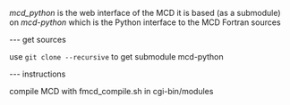 *mcd_python* is the web interface of the MCD
it is based (as a submodule) on *mcd-python*
which is the Python interface to the MCD Fortran sources

--- get sources

use
```git clone --recursive```
to get submodule mcd-python

--- instructions

compile MCD with fmcd_compile.sh in cgi-bin/modules

